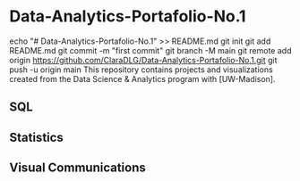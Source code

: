# Data-Analytics-Portafolio-No.1
echo "# Data-Analytics-Portafolio-No.1" >> README.md
git init
git add README.md
git commit -m "first commit"
git branch -M main
git remote add origin https://github.com/ClaraDLG/Data-Analytics-Portafolio-No.1.git
git push -u origin main
This repository contains projects and visualizations created from the Data Science & Analytics program with [UW-Madison].

## SQL

## Statistics

## Visual Communications
